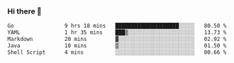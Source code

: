 ### Hi there 👋

<!--
**yeya24/yeya24** is a ✨ _special_ ✨ repository because its `README.md` (this file) appears on your GitHub profile.

Here are some ideas to get you started:

- 🔭 I’m currently working on ...
- 🌱 I’m currently learning ...
- 👯 I’m looking to collaborate on ...
- 🤔 I’m looking for help with ...
- 💬 Ask me about ...
- 📫 How to reach me: ...
- 😄 Pronouns: ...
- ⚡ Fun fact: ...
-->

<!--START_SECTION:waka-->

```txt
Go                9 hrs 18 mins   ████████████████████░░░░░   80.50 %
YAML              1 hr 35 mins    ███▒░░░░░░░░░░░░░░░░░░░░░   13.73 %
Markdown          20 mins         ▓░░░░░░░░░░░░░░░░░░░░░░░░   02.92 %
Java              10 mins         ▒░░░░░░░░░░░░░░░░░░░░░░░░   01.50 %
Shell Script      4 mins          ░░░░░░░░░░░░░░░░░░░░░░░░░   00.66 %
```

<!--END_SECTION:waka-->
